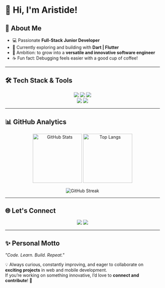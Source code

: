 # 👋 Hi, I'm Aristide!

## 🚀 About Me
- 💻 Passionate **Full-Stack Junior Developer**  
- 🌱 Currently exploring and building with **Dart | Flutter**  
- 🎯 Ambition: to grow into a **versatile and innovative software engineer**  
- ☕ Fun fact: Debugging feels easier with a good cup of coffee!  

---

## 🛠️ Tech Stack & Tools  

<p align="center">
  <!-- Languages -->
  <img src="https://skillicons.dev/icons?i=js,ts,html,css" />
  <img src="https://skillicons.dev/icons?i=react,nextjs,nestjs" />
  <img src="https://skillicons.dev/icons?i=dart,flutter" />
  <br/>
  <!-- Tools -->
  <img src="https://skillicons.dev/icons?i=vscode,git,github,postman" />
  <img src="https://skillicons.dev/icons?i=docker,figma,linux" />
</p>

---

## 📊 GitHub Analytics  

<p align="center">
  <img src="https://github-readme-stats.vercel.app/api?username=AristideDongo&show_icons=true&theme=radical" alt="GitHub Stats" height="160"/>
  <img src="https://github-readme-stats.vercel.app/api/top-langs/?username=AristideDongo&layout=compact&theme=radical" alt="Top Langs" height="160"/>
</p>

<p align="center">
  <img src="https://streak-stats.demolab.com?user=DongoKouameAristide&theme=radical" alt="GitHub Streak"/>
</p>

---

## 🌐 Let's Connect  
<p align="center">
  <a href="https://linkedin.com/in/aristidedongo" target="_blank"><img src="https://skillicons.dev/icons?i=linkedin" /></a>
  <a href="mailto:dongokouamearistide95@gmail.com"><img src="https://skillicons.dev/icons?i=gmail" /></a>
</p>

---

## ✨ Personal Motto  
_"Code. Learn. Build. Repeat."_  

💡 Always curious, constantly improving, and eager to collaborate on **exciting projects** in web and mobile development.  
If you’re working on something innovative, I’d love to **connect and contribute**! 🚀  
